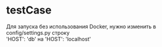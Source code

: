 # testCase
Для запуска без использования Docker, нужно изменить в config/settings.py строку<br>
'HOST': 'db' на 'HOST': 'localhost'
